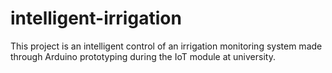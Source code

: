 # intelligent-irrigation
This project is an intelligent control of an irrigation monitoring system made through Arduino prototyping during the IoT module at university.
